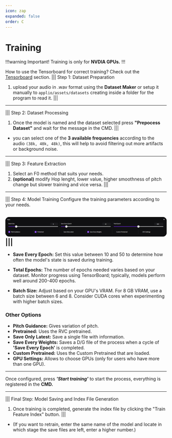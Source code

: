 ```yaml
---
icon: zap
expanded: false
order: C
---
```



# Training

!!!warning Important!
Training is only for **NVDIA GPUs.**
!!!

How to use the Tensorboard for correct training? Check out the [Tensorboard](./tensorboard.md) section.
||| Step 1: Dataset Preparation
1. upload your audio in .wav format using the **Dataset Maker** or setup it manually to `applio/assets/datasets` creating inside a folder for the program to read it.
|||


---
||| Step 2: Dataset Processing
1. Once the model is named and the dataset selected press **"Prepocess Dataset"** and wait for the message in the CMD.
|||


- you can select one of the **3 available frequencies** according to the audio `(38k, 40k, 48k)`, this will help to avoid filtering out more artifacts or background noise.


--- 
||| Step 3: Feature Extraction
1. Select an F0 method that suits your needs.
2. **(optional)** modify Hop lenght, lower value, higher smoothness of pitch change but slower training and vice versa.
|||

---
||| Step 4: Model Training
Configure the training parameters according to your needs.

 ![](/assets/training_example.png)
|||
---
- **Save Every Epoch:** Set this value between 10 and 50 to determine how often the model's state is saved during training.

- **Total Epochs:** The number of epochs needed varies based on your dataset. Monitor progress using TensorBoard; typically, models perform well around 200-400 epochs.

-  **Batch Size:** Adjust based on your GPU's VRAM. For 8 GB VRAM, use a batch size between 6 and 8. Consider CUDA cores when experimenting with higher batch sizes.

### Other Options

- **Pitch Guidance:** Gives variation of pitch.
- **Pretrained:** Uses the RVC pretrained.
- **Save Only Latest:** Save a single file with information.
- **Save Every Weights:** Saves a D/G file of the process when a cycle of **'Save Every Epoch'** is completed.
- **Custom Pretrained:** Uses the Custom Pretrained that are loaded.
- **GPU Settings:** Allows to choose GPUs (only for users who have more than one GPU).

---
Once configured, press **_'Start training'_** to start the process, everything is registered in the **CMD.**

---
||| Final Step: Model Saving and Index File Generation
1. Once training is completed, generate the index file by clicking the "Train Feature Index" button.
|||


- (If you want to retrain, enter the same name of the model and locate in which stage the save files are left, enter a higher number.)
